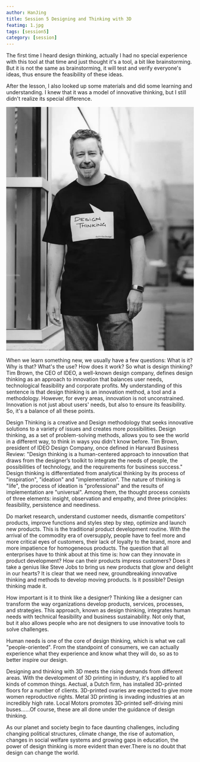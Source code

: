 ```yaml
---
author: HanJing
title: Session 5 Designing and Thinking with 3D
featimg: 1.jpg
tags: [session5]
category: [session]
---
```

The first time I heard design thinking, actually I had no special experience with this tool at that time and just thought it's a tool, a bit like brainstorming. But it is not the same as brainstorming, it will test and verify everyone's ideas, thus ensure the feasibility of these ideas. 

After the lesson, I also looked up some materials and did some learning and understanding. I knew that it was a model of innovative thinking, but I still didn't realize its special difference.

![image info](../img/session5.png)
 
When we learn something new, we usually have a few questions: What is it? Why is that? What's the use? How does it work? So what is design thinking? Tim Brown, the CEO of IDEO, a well-known design company, defines design thinking as an approach to innovation that balances user needs, technological feasibility and corporate profits. My understanding of this sentence is that design thinking is an innovation method, a tool and a methodology. However, for every areas, innovation is not unconstrained. Innovation is not just about users' needs, but also to ensure its feasibility. So, it's a balance of all these points.

 
Design Thinking is a creative and Design methodology that seeks innovative solutions to a variety of issues and creates more possibilities. Design thinking, as a set of problem-solving methods, allows you to see the world in a different way, to think in ways you didn't know before. Tim Brown, president of IDEO Design Company, once defined in Harvard Business Review: "Design thinking is a human-centered approach to innovation that draws from the designer’s toolkit to integrate the needs of people, the possibilities of technology, and the requirements for business success." Design thinking is differentiated from analytical thinking by its process of "inspiration", "ideation" and "implementation". The nature of thinking is "life", the process of ideation is "professional" and the results of implementation are "universal". Among them, the thought process consists of three elements: insight, observation and empathy, and three principles: feasibility, persistence and neediness.

Do market research, understand customer needs, dismantle competitors' products, improve functions and styles step by step, optimize and launch new products. This is the traditional product development routine. With the arrival of the commodity era of oversupply, people have to feel more and more critical eyes of customers, their lack of loyalty to the brand, more and more impatience for homogeneous products. The question that all enterprises have to think about at this time is: how can they innovate in product development? How can their products impress customers? Does it take a genius like Steve Jobs to bring us new products that glow and delight in our hearts? It is clear that we need new, groundbreaking innovative thinking and methods to develop moving products. Is it possible? Design thinking made it. 

How important is it to think like a designer? Thinking like a designer can transform the way organizations develop products, services, processes, and strategies. This approach, known as design thinking, integrates human needs with technical feasibility and business sustainability. Not only that, but it also allows people who are not designers to use innovative tools to solve challenges. 

Human needs is one of the core of design thinking, which is what we call "people-oriented". From the standpoint of consumers, we can actually experience what they experience and know what they will do, so as to better inspire our design.  

Designing and thinking with 3D meets the rising demands from different areas. With the development of 3D printing in industry, it's applied to all kinds of common things. Aectual, a Dutch firm, has installed 3D-printed floors for a number of clients. 3D-printed ovaries are expected to give more women reproductive rights. Metal 3D printing is invading industries at an incredibly high rate. Local Motors promotes 3D-printed self-driving mini buses……Of course, these are all done under the guidance of design thinking. 

As our planet and society begin to face daunting challenges, including changing political structures, climate change, the rise of automation, changes in social welfare systems and growing gaps in education, the power of design thinking is more evident than ever.There is no doubt that design can change the world.

